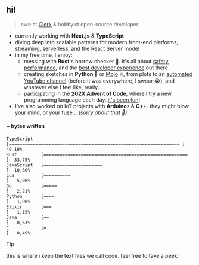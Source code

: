 ## hi!

> swe at [Clerk](https://clerk.com/) & hobbyist open-source developer

- currently working with **Next.js** & **TypeScript**
- diving deep into scalable patterns for modern front-end platforms, streaming, serverless, and the [React Server](https://github.com/rafaelrcamargo/r19) model
- in my free time, I enjoy:
  - messing with **Rust**'s borrow checker 👀. it's all about [safety](https://github.com/rafaelrcamargo/cout), [performance](https://github.com/rafaelrcamargo/quix), and the [best developer experience](https://github.com/rafaelrcamargo/ds) out there
  - creating sketches in **Python 🐍** or [Mojo](https://github.com/rafaelrcamargo/aoc/tree/main/2022/06_mojo) 🔥, from plots to an [automated YouTube channel](https://www.youtube.com/@trendinggoesbrrr) (before it was everywhere, I swear 😭), and whatever else I feel like, really...
  - participating in the **202X Advent of Code**, where I try a new programming language each day. [it's been fun](https://github.com/rafaelrcamargo/aoc)!
- I've also worked on IoT projects with **Arduino**s & **C++**. they might blow your mind, or your fuse... _(sorry about that 👀)_


#### ~ bytes written

```
TypeScript   [================================================================ ]  49,19%
Rust         [======================================================           ]  33,75%
JavaScript   [======================                                           ]  10,60%
Lua          [==========                                                       ]   5,06%
Go           [=====                                                            ]   2,21%
Python       [====                                                             ]   1,90%
Elixir       [===                                                              ]   1,15%
Java         [==                                                               ]   0,63%
C            [=                                                                ]   0,49%
```

> [!TIP]
>
> this is where i keep the text files we call code. feel free to take a peek:
